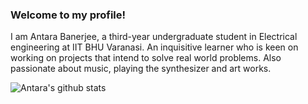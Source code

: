 ### Welcome to my profile!
I am Antara Banerjee, a third-year undergraduate student in Electrical engineering at IIT BHU Varanasi. An inquisitive learner who is keen on working on projects that intend to solve real world problems. Also passionate about music, playing the synthesizer and art works.

![Antara's github stats](https://github-readme-stats.vercel.app/api?username=AntaraB1005&show_icons=true&theme=dracula)


<!--
**AntaraB1005/AntaraB1005** is a ✨ _special_ ✨ repository because its `README.md` (this file) appears on your GitHub profile.

Here are some ideas to get you started:

- 🔭 I’m currently working on ...
- 🌱 I’m currently learning ...
- 👯 I’m looking to collaborate on ...
- 🤔 I’m looking for help with ...
- 💬 Ask me about ...
- 📫 How to reach me: ...
- 😄 Pronouns: ...
- ⚡ Fun fact: ...
-->
